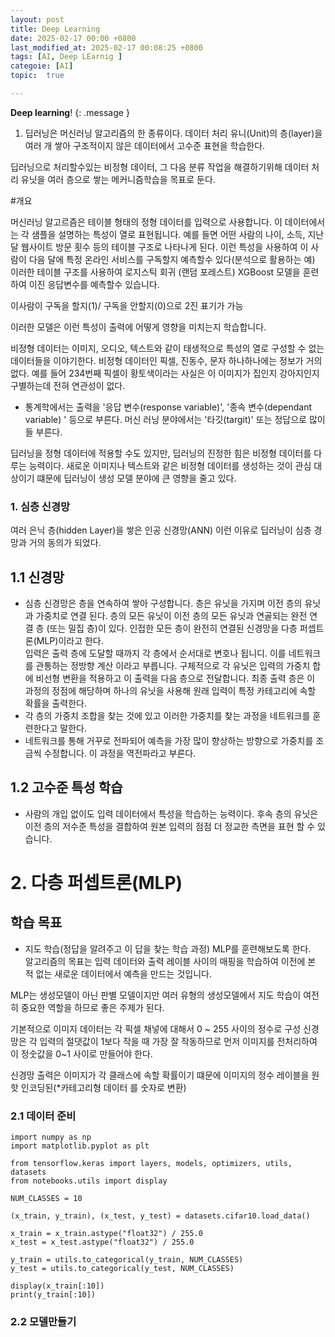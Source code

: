 ```yaml
---
layout: post
title: Deep Learning
date: 2025-02-17 00:00 +0800
last_modified_at: 2025-02-17 00:08:25 +0800
tags: [AI, Deep LEarnig ]
categoie: [AI]
topic:  true

---
```

**Deep learning**!
{: .message }

1. 딥러닝은 머신러닝 알고리즘의 한 종류이다. 데이터 처리 유니(Unit)의 층(layer)을 여러 개 쌓아 구조적이지 않은 데이터에서 고수준 표현을 학습한다.

딥러닝으로 처리할수있는 비정형 데이터, 그 다음 분류 작업을 해결하기위해 데이터 처리 유닛을 여러 층으로 쌓는 메커니즘학습을 목표로 둔다.

#개요  

머신러닝 알고르즘은 테이블 형태의 정형 데이터를 입력으로 사용합니다. 이 데이터에서는 각 샘플을 설명하는 특성이 열로 표현됩니다. 예를 들면 어떤 사람의 나이, 소득, 지난달 웹사이트 방문 횟수 등의 테이블 구조로 나타나게 된다. 이런 특성을 사용하여 이 사람이 다음 달에 특정 온라인 서비스를 구독할지 예측할수 있다(분석으로 활용하는 예)
이러한 테이블 구조를 사용하여 로지스틱 회귀 (랜덤 포레스트) XGBoost 모델을 훈련하여 이진 응답변수를 예측할수 있습니다.  

이사람이 구독을 할지(1)/ 구독을 안할지(0)으로 2진 표기가 가능

이러한 모델은 이런 특성이 출력에 어떻게 영향을 미치는지 학습합니다.

비정형 데이터는 이미지, 오디오, 텍스트와 같이 태생적으로 특성의 열로 구성할 수 없는 데이터들을 이야기한다.
비정형 데이터인 픽셀, 진동수, 문자 하나하나에는 정보가 거의 없다. 예를 들어 234번째 픽셀이 황토색이라는 사실은 이 이미지가 집인지 강아지인지 구별하는데 전혀 연관성이 없다.

 * 통계학에서는 출력을 '응답 변수(response variable)', '종속 변수(dependant variable) ' 등으로 부른다. 머신 러닝 분야에서는 '타깃(targit)' 또는 정답으로 많이들 부른다.

 딥러닝을 정형 데이터에 적용할 수도 있지만, 딥러닝의 진정한 힘은 비정형 데이터를 다루는 능력이다. 새로운 이미지나 텍스트와 같은 비정형 데이터를 생성하는 것이 관심 대상이기 떄문에 딥러닝이 생성 모델 분야에 큰 영향을 줄고 있다.

 ### 1. 심층 신경망

여러 은닉 층(hidden Layer)을 쌓은 인공 신경망(ANN) 이런 이유로 딥러닝이 심층 경망과 거의 동의가 되었다.

## 1.1 신경망
 - 심층 신경망은 층을 연속하여 쌓아 구성합니다. 층은 유닛을 가지며 이전 층의 유닛과 가중치로 연결 된다. 층의 모든 유닛이 이전 층의 모든 유닛과 연골되는 완전 연결 층 (또는 밀집 층)이 있다. 인접한 모든 층이 완전히 연결된 신경망을 다층 퍼셉트론(MLP)이라고 한다.  
 입력은 출력 층에 도달할 때까지 각 층에서 순서대로 변호나 됩니디. 이를 네트워크를 관통하는 정방향 계산 이라고 부릅니다. 구체적으로 각 유닛은 입력의 가중치 합에 비선형 변환을 적용하고 이 출력을 다음 층으로 전달합니다. 최종 출력 층은 이 과정의 정점에 해당하며 하나의 유닛을 사용해 원래 입력이 특정 카테고리에 속할 확률을 출력한다.  
 - 각 층의 가중치 조합을 찾는 것에 있고 이러한 가중치를 찾는 과정을 네트워크를 훈련한다고 말한다.
 - 네트워크를 통해 거꾸로 전파되어 예측을 가장 많이 향상하는 방향으로 가중치를 조금씩 수정합니다. 이 과정을 역전파라고 부른다.  

## 1.2 고수준 특성 학습
 - 사람의 개입 없이도 입력 데이터에서 특성을 학습하는 능력이다. 후속 층의 유닛은 이전 층의 저수준 특성을 결합하여 원본 입력의 점점 더 정교한 측면을 표현 할 수 있습니다. 

 # 2. 다층 퍼셉트론(MLP)
## 학습 목표
 * 지도 학습(정답을 알려주고 이 답을 찾는 학습 과정) MLP를 훈련해보도록 한다.  
 알고리즘의 목표는 입력 데이터와 출력 레이블 사이의 매핑을 학습하여 이전에 본 적 없는 새로운 데이터에서 예측을 만드는 것입니다.
  
  MLP는 생성모델이 아닌 판별 모델이지만 여러 유형의 생성모델에서 지도 학습이 여전히 중요한 역할을 하므로 좋은 주제가 된다.

기본적으로 이미지 데이터는 각 픽셀 채넣에 대해서 0 ~ 255 사이의 정수로 구성 신경망은 각 입력의 절댓값이 1보다 작을 때 가장 잘 작동하므로 먼저 이미지를 전처리하여 이 정숫값을 0~1 사이로 만들어야 한다.  

신경망 출력은 이미지가 각 클래스에 속할 확률이기 떄문에 이미지의 정수 레이블을 원 핫 인코딩된(*카테고리형 데이터 를 숫자로 변환)  

### 2.1 데이터 준비
```
import numpy as np
import matplotlib.pyplot as plt

from tensorflow.keras import layers, models, optimizers, utils, datasets
from notebooks.utils import display

NUM_CLASSES = 10

(x_train, y_train), (x_test, y_test) = datasets.cifar10.load_data()

x_train = x_train.astype("float32") / 255.0
x_test = x_test.astype("float32") / 255.0

y_train = utils.to_categorical(y_train, NUM_CLASSES)
y_test = utils.to_categorical(y_test, NUM_CLASSES)

display(x_train[:10])
print(y_train[:10])
```

### 2.2 모델만들기

```

```